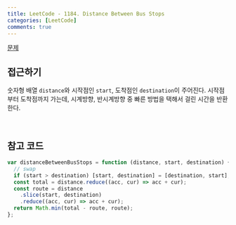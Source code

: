 ```yaml
---
title: LeetCode - 1184. Distance Between Bus Stops
categories: [LeetCode]
comments: true
---
```


[문제](https://leetcode.com/problems/distance-between-bus-stops/)

## 접근하기

숫자형 배열 `distance`와 시작점인 `start`, 도착점인 `destination`이 주어진다. 시작점부터 도착점까지 가는데, 시계방향, 반시계방향 중 빠른 방법을 택해서 걸린 시간을 반환한다.

<br>

## 참고 코드

```js
var distanceBetweenBusStops = function (distance, start, destination) {
  // swap
  if (start > destination) [start, destination] = [destination, start];
  const total = distance.reduce((acc, cur) => acc + cur);
  const route = distance
    .slice(start, destination)
    .reduce((acc, cur) => acc + cur);
  return Math.min(total - route, route);
};
```
